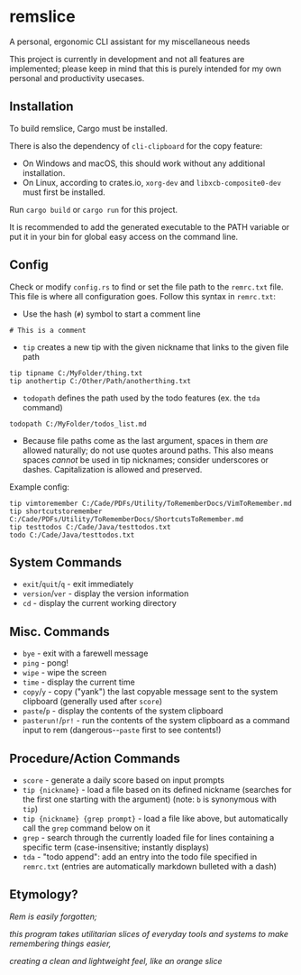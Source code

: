 # remslice

A personal, ergonomic CLI assistant for my miscellaneous needs

This project is currently in development and not all features are implemented;
please keep in mind that this is purely intended for my own personal and productivity usecases.

## Installation

To build remslice, Cargo must be installed.

There is also the dependency of `cli-clipboard` for the copy feature:
- On Windows and macOS, this should work without any additional installation.
- On Linux, according to crates.io, `xorg-dev` and `libxcb-composite0-dev` must first be installed.

Run `cargo build` or `cargo run` for this project.

It is recommended to add the generated executable to the PATH variable or put it in your bin
for global easy access on the command line.

## Config

Check or modify `config.rs` to find or set the file path to the `remrc.txt` file.
This file is where all configuration goes.
Follow this syntax in `remrc.txt`:

- Use the hash (`#`) symbol to start a comment line
```
# This is a comment
```

- `tip` creates a new tip with the given nickname that links to the given file path
```
tip tipname C:/MyFolder/thing.txt
tip anothertip C:/Other/Path/anotherthing.txt
```

- `todopath` defines the path used by the todo features (ex. the `tda` command)
```
todopath C:/MyFolder/todos_list.md
```

- Because file paths come as the last argument, spaces in them *are* allowed naturally; do not use quotes around paths. This also means spaces *cannot* be used in tip nicknames; consider underscores or dashes. Capitalization is allowed and preserved.

Example config:
```
tip vimtoremember C:/Cade/PDFs/Utility/ToRememberDocs/VimToRemember.md
tip shortcutstoremember C:/Cade/PDFs/Utility/ToRememberDocs/ShortcutsToRemember.md
tip testtodos C:/Cade/Java/testtodos.txt
todo C:/Cade/Java/testtodos.txt
```

## System Commands
- `exit`/`quit`/`q` - exit immediately
- `version`/`ver` - display the version information
- `cd` - display the current working directory

## Misc. Commands
- `bye` - exit with a farewell message
- `ping` - pong!
- `wipe` - wipe the screen
- `time` - display the current time
- `copy`/`y` - copy ("yank") the last copyable message sent to the system clipboard (generally used after `score`)
- `paste`/`p` - display the contents of the system clipboard
- `pasterun!`/`pr!` - run the contents of the system clipboard as a command input to rem (dangerous--`paste` first to see contents!)

<!-- TODO: list all -->

## Procedure/Action Commands
- `score` - generate a daily score based on input prompts
- `tip {nickname}` - load a file based on its defined nickname (searches for the first one starting with the argument) (note: `b` is synonymous with `tip`)
- `tip {nickname} {grep prompt}` - load a file like above, but automatically call the `grep` command below on it
- `grep` - search through the currently loaded file for lines containing a specific term (case-insensitive; instantly displays)
- `tda` - "todo append": add an entry into the todo file specified in `remrc.txt` (entries are automatically markdown bulleted with a dash)

## Etymology?

*Rem is easily forgotten;*

*this program takes utilitarian slices of everyday tools and systems to make remembering things easier,*

*creating a clean and lightweight feel, like an orange slice*
